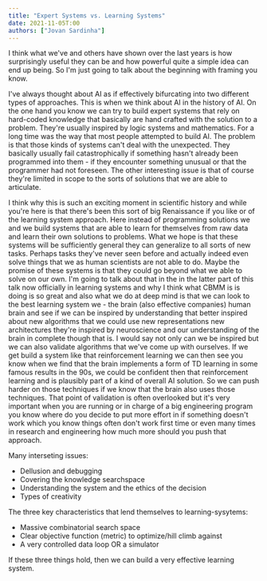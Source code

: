 ```yaml
---
title: "Expert Systems vs. Learning Systems"
date: 2021-11-05T:00
authors: ["Jovan Sardinha"]
---
```


I think what we've and others have shown over the last years is how surprisingly useful they can be and how powerful quite a simple idea can end up being. So I'm just going to talk about the beginning with framing you know.

I've always thought about AI as if effectively bifurcating into two different types of approaches.  This is when we think about AI in the history of AI.  On the one hand you know we can try to build expert systems that rely on hard-coded knowledge that basically are hand crafted with the solution to a problem. They're usually inspired by logic systems and mathematics. For a long time was the way that most people attempted to build AI. The problem is that those kinds of systems can't deal with the unexpected.  They basically usually fail catastrophically if something hasn't already been programmed into them - if they encounter something unusual or that the programmer had not foreseen. The other interesting issue is that of course they're limited in scope to the sorts of solutions that we are able to articulate.

I think why this is such an exciting moment in scientific history and while you're here is that there's been this sort of big Renaissance if you like or of the learning system approach. Here instead of programming solutions we and we build systems that are able to learn for themselves from raw data and learn their own solutions to problems. What we hope is that these systems will be sufficiently general they can generalize to all sorts of new tasks. Perhaps tasks they've never seen before and actually indeed even solve things that we as human scientists are not able to do. Maybe the promise of these systems is that they could go beyond what we able to solve on our own.  I'm going to talk about that in the in the latter part of this talk now officially in learning systems and why I think what CBMM is is doing is so great and also what we do at deep mind is that we can look to the best learning system we  - the brain (also effective companies) human brain and see if we can be inspired by understanding that better inspired about new algorithms that we could use new representations new architectures they're inspired by neuroscience and our understanding of the brain in complete though that is. I would say not only can we be inspired but we can also validate algorithms that we've come up with ourselves. If we get build a system like that reinforcement learning we can then see you know when we find that the brain implements a form of TD learning in some famous results in the 90s, we could be confident then that reinforcement learning and is plausibly part of a kind of overall AI solution. So we can push harder on those techniques if we know that the brain also uses those techniques. That point of validation is often overlooked but it's very important when you are running or in charge of a big engineering program you know where do you decide to put more effort in if something doesn't work which you know things often don't work first time or even many times in research and engineering how much more should you push that approach.

Many interseting issues:
* Dellusion and debugging
* Covering the knowledge searchspace
* Understanding the system and the ethics of the decision
* Types of creativity

The three key characteristics that lend themselves to learning-sysytems:
* Massive combinatorial search space
* Clear objective function (metric) to optimize/hill climb against
* A very controlled data loop OR a simulator

If these three things hold, then we can build a very effective learning system.
